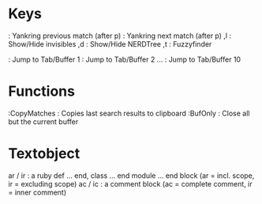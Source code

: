 # Keys #
<C-p> : Yankring previous match (after p)
<C-n> : Yankring next match (after p)
,l : Show/Hide invisibles
,d : Show/Hide NERDTree
,t : Fuzzyfinder

<D-1> : Jump to Tab/Buffer 1
<D-2> : Jump to Tab/Buffer 2
...
<D-0> : Jump to Tab/Buffer 10

# Functions #
:CopyMatches : Copies last search results to clipboard 
:BufOnly : Close all but the current buffer

# Textobject #
ar / ir : a ruby def ... end, class ... end module ... end block (ar = incl. scope, ir = excluding scope)
ac / ic : a comment block (ac = complete comment, ir = inner comment)
